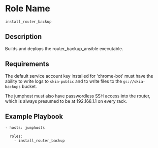 # Role Name

`install_router_backup`

## Description

Builds and deploys the router_backup_ansible executable.

## Requirements

The default service account key installed for 'chrome-bot' must have the ability
to write logs to `skia-public` and to write files to the `gs://skia-backups`
bucket.

The jumphost must also have passwordless SSH access into the router, which is
always presumed to be at 192.168.1.1 on every rack.

## Example Playbook

    - hosts: jumphosts

      roles:
        - install_router_backup
